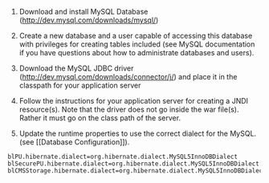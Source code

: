 1. Download and install MySQL Database (http://dev.mysql.com/downloads/mysql/)

2. Create a new database and a user capable of accessing this database with privileges for creating tables included (see MySQL documentation if you have questions about how to administrate databases and users).

3. Download the MySQL JDBC driver (http://dev.mysql.com/downloads/connector/j/) and place it in the classpath for your application server

4. Follow the instructions for your application server for creating a JNDI resource(s). Note that the driver does not go inside the war file(s). Rather it must go on the class path of the server.

6. Update the runtime properties to use the correct dialect for the MySQL. (see [[Database Configuration]]).
```
blPU.hibernate.dialect=org.hibernate.dialect.MySQL5InnoDBDialect
blSecurePU.hibernate.dialect=org.hibernate.dialect.MySQL5InnoDBDialect
blCMSStorage.hibernate.dialect=org.hibernate.dialect.MySQL5InnoDBDialect
```
